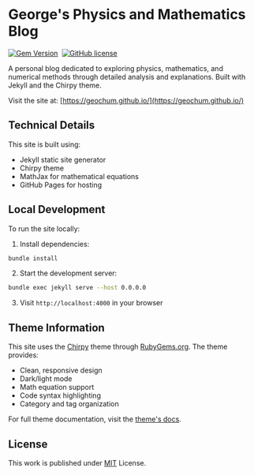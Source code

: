 # George's Physics and Mathematics Blog

[![Gem Version](https://img.shields.io/gem/v/jekyll-theme-chirpy)][gem]&nbsp;
[![GitHub license](https://img.shields.io/github/license/cotes2020/chirpy-starter.svg?color=blue)][mit]

A personal blog dedicated to exploring physics, mathematics, and numerical methods through detailed analysis and explanations. Built with Jekyll and the Chirpy theme.

Visit the site at: [https://geochum.github.io/](https://geochum.github.io/)

## Technical Details

This site is built using:
- Jekyll static site generator
- Chirpy theme
- MathJax for mathematical equations
- GitHub Pages for hosting

## Local Development

To run the site locally:

1. Install dependencies:
```bash
bundle install
```

2. Start the development server:
```bash
bundle exec jekyll serve --host 0.0.0.0
```

3. Visit `http://localhost:4000` in your browser

## Theme Information

This site uses the [Chirpy][chirpy] theme through [RubyGems.org][gem]. The theme provides:
- Clean, responsive design
- Dark/light mode
- Math equation support
- Code syntax highlighting
- Category and tag organization

For full theme documentation, visit the [theme's docs](https://github.com/cotes2020/jekyll-theme-chirpy/wiki).

## License

This work is published under [MIT][mit] License.

[gem]: https://rubygems.org/gems/jekyll-theme-chirpy
[chirpy]: https://github.com/cotes2020/jekyll-theme-chirpy/
[CD]: https://en.wikipedia.org/wiki/Continuous_deployment
[mit]: https://github.com/cotes2020/chirpy-starter/blob/master/LICENSE
